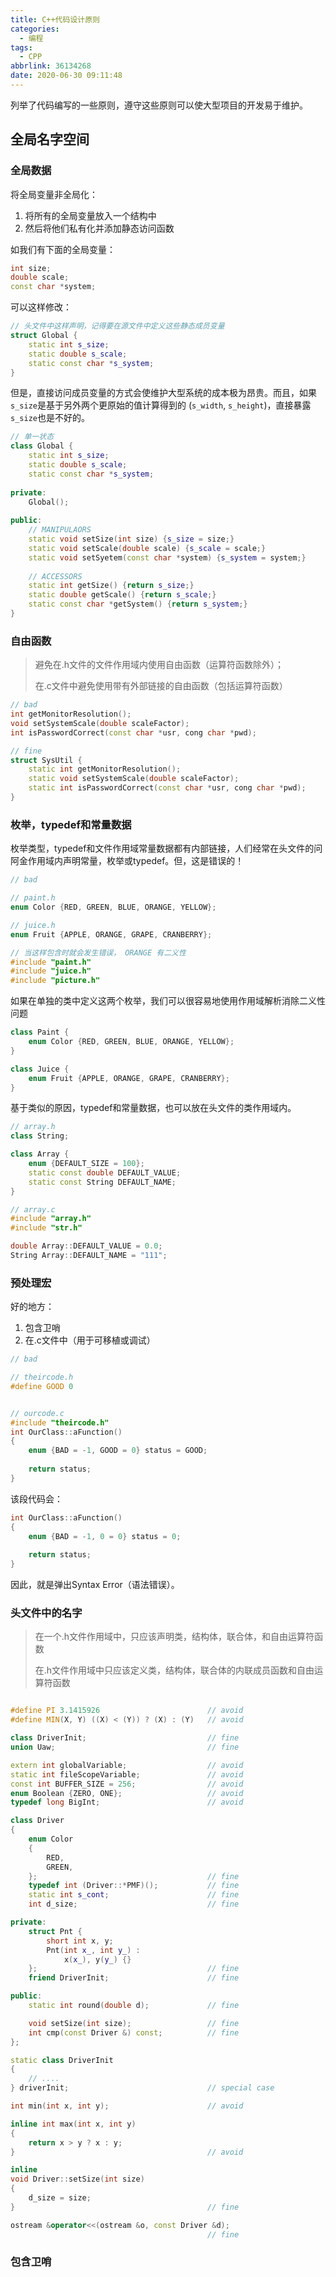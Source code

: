 ```yaml
---
title: C++代码设计原则
categories:
  - 编程
tags:
  - CPP
abbrlink: 36134268
date: 2020-06-30 09:11:48
---
```


列举了代码编写的一些原则，遵守这些原则可以使大型项目的开发易于维护。

<!-- more -->

## 全局名字空间

### 全局数据

将全局变量非全局化：

1. 将所有的全局变量放入一个结构中
2. 然后将他们私有化并添加静态访问函数

如我们有下面的全局变量：

```C++
int size;
double scale;
const char *system;
```

可以这样修改：

```C++
// 头文件中这样声明，记得要在源文件中定义这些静态成员变量
struct Global {
    static int s_size;
    static double s_scale;
    static const char *s_system;
}
```

但是，直接访问成员变量的方式会使维护大型系统的成本极为昂贵。而且，如果`s_size`是基于另外两个更原始的值计算得到的 (`s_width`, `s_height`)，直接暴露`s_size`也是不好的。

```C++
// 单一状态
class Global {
    static int s_size;
    static double s_scale;
    static const char *s_system;
    
private:
    Global();
    
public:
    // MANIPULAORS
    static void setSize(int size) {s_size = size;}
    static void setScale(double scale) {s_scale = scale;}
    static void setSyetem(const char *system) {s_system = system;}
    
    // ACCESSORS
    static int getSize() {return s_size;}
    static double getScale() {return s_scale;}
    static const char *getSystem() {return s_system;}
}
```

### 自由函数

> 避免在.h文件的文件作用域内使用自由函数（运算符函数除外）；
>
> 在.c文件中避免使用带有外部链接的自由函数（包括运算符函数）

```C++
// bad
int getMonitorResolution();
void setSystemScale(double scaleFactor);
int isPasswordCorrect(const char *usr, cong char *pwd);
```

```C++
// fine
struct SysUtil {
    static int getMonitorResolution();
	static void setSystemScale(double scaleFactor);
	static int isPasswordCorrect(const char *usr, cong char *pwd);
}
```

### 枚举，typedef和常量数据

枚举类型，typedef和文件作用域常量数据都有内部链接，人们经常在头文件的问阿金作用域内声明常量，枚举或typedef。但，这是错误的！

```C++
// bad

// paint.h
enum Color {RED, GREEN, BLUE, ORANGE, YELLOW};

// juice.h
enum Fruit {APPLE, ORANGE, GRAPE, CRANBERRY};

// 当这样包含时就会发生错误， ORANGE 有二义性
#include "paint.h"
#include "juice.h"
#include "picture.h"
```

如果在单独的类中定义这两个枚举，我们可以很容易地使用作用域解析消除二义性问题

```C++
class Paint {
    enum Color {RED, GREEN, BLUE, ORANGE, YELLOW};
}

class Juice {
    enum Fruit {APPLE, ORANGE, GRAPE, CRANBERRY};
}
```

基于类似的原因，typedef和常量数据，也可以放在头文件的类作用域内。

```C++
// array.h
class String;

class Array {
    enum {DEFAULT_SIZE = 100};
    static const double DEFAULT_VALUE;
    static const String DEFAULT_NAME;
}

// array.c
#include "array.h"
#include "str.h"

double Array::DEFAULT_VALUE = 0.0;
String Array::DEFAULT_NAME = "111";
```

 

### 预处理宏

好的地方：

1. 包含卫哨
2. 在.c文件中（用于可移植或调试）

```C++
// bad

// theircode.h
#define GOOD 0


// ourcode.c
#include "theircode.h"
int OurClass::aFunction()
{
    enum {BAD = -1, GOOD = 0} status = GOOD;
    
    return status;
}
```

该段代码会：

```C++
int OurClass::aFunction()
{
    enum {BAD = -1, 0 = 0} status = 0;
    
    return status;
}
```

因此，就是弹出Syntax Error（语法错误）。

### 头文件中的名字

> 在一个.h文件作用域中，只应该声明类，结构体，联合体，和自由运算符函数
>
> 在.h文件作用域中只应该定义类，结构体，联合体的内联成员函数和自由运算符函数

```C++

#define PI 3.1415926						// avoid
#define MIN(X, Y) ((X) < (Y)) ? (X) : (Y)	// avoid

class DriverInit;							// fine
union Uaw;									// fine

extern int globalVariable;					// avoid
static int fileScopeVariable;				// avoid
const int BUFFER_SIZE = 256;				// avoid
enum Boolean {ZERO, ONE};					// avoid
typedef long BigInt;						// avoid

class Driver
{
	enum Color
	{
		RED,
		GREEN,
	};										// fine
	typedef int (Driver::*PMF)();			// fine
	static int s_cont;						// fine
	int d_size;								// fine

private:
	struct Pnt {
		short int x, y;
		Pnt(int x_, int y_) : 
			x(x_), y(y_) {}
	};										// fine
	friend DriverInit;						// fine

public:
	static int round(double d);				// fine

	void setSize(int size);					// fine
	int cmp(const Driver &) const;			// fine
};

static class DriverInit
{
	// ....
} driverInit;								// special case

int min(int x, int y);						// avoid

inline int max(int x, int y)
{
	return x > y ? x : y;
}											// avoid

inline 
void Driver::setSize(int size)
{
	d_size = size;
}											// fine

ostream &operator<<(ostream &o, const Driver &d);
											// fine

```

### 包含卫哨


